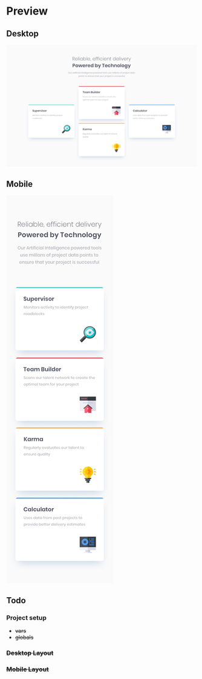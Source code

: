 # Preview

## Desktop

![alt text](design/desktop-design.jpg "desktop preview")

## Mobile

![alt text](design/mobile-design.jpg "mobile preview")

## Todo

### Project setup

- ~~vars~~
- ~~globals~~

### ~~Desktop Layout~~

### ~~Mobile Layout~~
